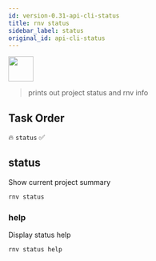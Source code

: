 ```yaml
---
id: version-0.31-api-cli-status
title: rnv status
sidebar_label: status
original_id: api-cli-status
---
```


<img src="https://renative.org/img/ic_cli.png" width=50 height=50 />

> prints out project status and rnv info

## Task Order

🔥 `status` ✅

## status

Show current project summary

```bash
rnv status
```

### help

Display status help

```bash
rnv status help
```
